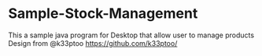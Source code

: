 # Sample-Stock-Management
This a sample java program for Desktop that allow user to manage products
Design from @k33ptoo
https://github.com/k33ptoo/
